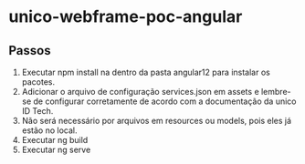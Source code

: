 # unico-webframe-poc-angular

## Passos

1. Executar npm install na dentro da pasta angular12 para instalar os pacotes.
2. Adicionar o arquivo de configuração services.json em assets e lembre-se de configurar corretamente de acordo com a documentação da unico ID Tech.
3. Não será necessário por arquivos em resources ou models, pois eles já estão no local.
4. Executar ng build
5. Executar ng serve
